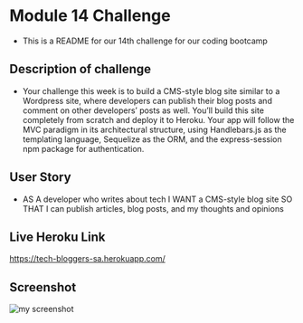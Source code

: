 # Module 14 Challenge
- This is a README for our 14th challenge for our coding bootcamp
## Description of challenge 
- Your challenge this week is to build a CMS-style blog site similar to a Wordpress site, where developers can publish their blog posts and comment on other developers’ posts as well. You’ll build this site completely from scratch and deploy it to Heroku. Your app will follow the MVC paradigm in its architectural structure, using Handlebars.js as the templating language, Sequelize as the ORM, and the express-session npm package for authentication.
## User Story
- AS A developer who writes about tech
I WANT a CMS-style blog site
SO THAT I can publish articles, blog posts, and my thoughts and opinions
## Live Heroku Link
https://tech-bloggers-sa.herokuapp.com/
## Screenshot
![my screenshot](../screenshot/Tech-Bloggers-SA)
